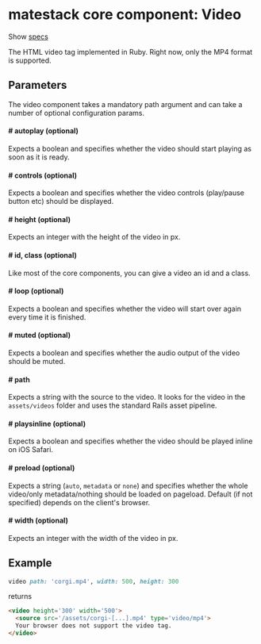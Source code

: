 # matestack core component: Video

Show [specs](/spec/usage/components/video_spec.rb)

The HTML video tag implemented in Ruby. Right now, only the MP4 format is supported.

## Parameters
The video component takes a mandatory path argument and can take a number of optional configuration params.

#### # autoplay (optional)
Expects a boolean and specifies whether the video should start playing as soon as it is ready.

#### # controls (optional)
Expects a boolean and specifies whether the video controls (play/pause button etc) should be displayed.

#### # height (optional)
Expects an integer with the height of the video in px.

#### # id, class (optional)
Like most of the core components, you can give a video an id and a class.

#### # loop (optional)
Expects a boolean and specifies whether the video will start over again every time it is finished.

#### # muted (optional)
Expects a boolean and specifies whether the audio output of the video should be muted.

#### # path
Expects a string with the source to the video. It looks for the video in the `assets/videos` folder and uses the standard Rails asset pipeline.

#### # playsinline (optional)
Expects a boolean and specifies whether the video should be played inline on iOS Safari.

#### # preload (optional)
Expects a string (`auto`, `metadata` or `none`) and specifies whether the whole video/only metadata/nothing should be loaded on pageload. Default (if not specified) depends on the client's browser.

#### # width (optional)
Expects an integer with the width of the video in px.

## Example


```ruby
video path: 'corgi.mp4', width: 500, height: 300
```

returns

```HTML
<video height='300' width='500'>
  <source src='/assets/corgi-[...].mp4' type='video/mp4'>
  Your browser does not support the video tag.
</video>
```

